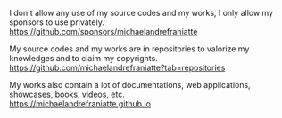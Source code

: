﻿  
I don't allow any use of my source codes and my works, I only allow my sponsors to use privately.  
https://github.com/sponsors/michaelandrefraniatte  
  
My source codes and my works are in repositories to valorize my knowledges and to claim my copyrights.  
https://github.com/michaelandrefraniatte?tab=repositories  
  
My works also contain a lot of documentations, web applications, showcases, books, videos, etc.  
https://michaelandrefraniatte.github.io  
  
